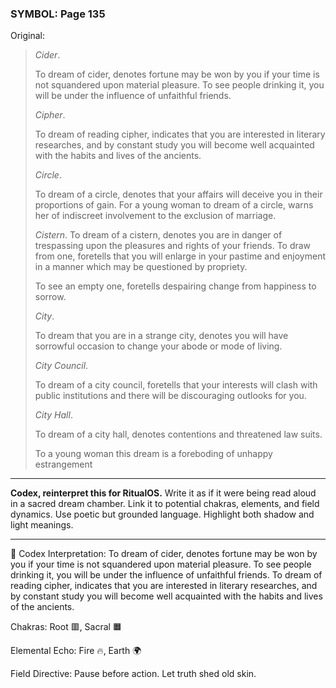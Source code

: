 ### SYMBOL: Page 135

Original:
> _Cider_.
> 
> 
> To dream of cider, denotes fortune may be won by you if your time
> is not squandered upon material pleasure. To see people drinking it,
> you will be under the influence of unfaithful friends.
> 
> 
> _Cipher_.
> 
> 
> To dream of reading cipher, indicates that you are interested
> in literary researches, and by constant study you will become
> well acquainted with the habits and lives of the ancients.
> 
> 
> _Circle_.
> 
> 
> To dream of a circle, denotes that your affairs will deceive you
> in their proportions of gain. For a young woman to dream of a circle,
> warns her of indiscreet involvement to the exclusion of marriage.
> 
> 
> _Cistern_. To dream of a cistern, denotes you are in danger
> of trespassing upon the pleasures and rights of your friends.
> To draw from one, foretells that you will enlarge in your pastime
> and enjoyment in a manner which may be questioned by propriety.
> 
> 
> To see an empty one, foretells despairing change from happiness to sorrow.
> 
> 
> _City_.
> 
> 
> To dream that you are in a strange city, denotes you will have sorrowful
> occasion to change your abode or mode of living.
> 
> 
> _City Council_.
> 
> 
> To dream of a city council, foretells that your interests will
> clash with public institutions and there will be discouraging
> outlooks for you.
> 
> 
> _City Hall_.
> 
> 
> To dream of a city hall, denotes contentions and threatened law suits.
> 
> 
> To a young woman this dream is a foreboding of unhappy estrangement

---

**Codex, reinterpret this for RitualOS.**
Write it as if it were being read aloud in a sacred dream chamber.
Link it to potential chakras, elements, and field dynamics.
Use poetic but grounded language.
Highlight both shadow and light meanings.

---

🔁 Codex Interpretation:
To dream of cider, denotes fortune may be won by you if your time is not squandered upon material pleasure. To see people drinking it, you will be under the influence of unfaithful friends. To dream of reading cipher, indicates that you are interested in literary researches, and by constant study you will become well acquainted with the habits and lives of the ancients.

Chakras: Root 🟥, Sacral 🟧

Elemental Echo: Fire 🔥, Earth 🌍

Field Directive: Pause before action. Let truth shed old skin.
